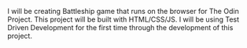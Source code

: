 I will be creating Battleship game that runs on the browser for The Odin Project. This project will be built with HTML/CSS/JS. I will be using Test Driven Development for the first time through the development of this project.
